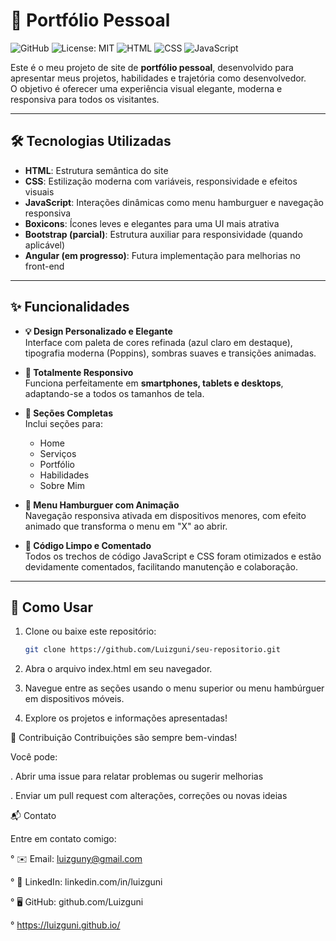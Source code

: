 ﻿# 🚀 Portfólio Pessoal

![GitHub](https://img.shields.io/badge/status-online-success?style=flat-square)
![License: MIT](https://img.shields.io/badge/license-MIT-blue?style=flat-square)
![HTML](https://img.shields.io/badge/HTML5-E34F26?style=flat-square&logo=html5&logoColor=white)
![CSS](https://img.shields.io/badge/CSS3-1572B6?style=flat-square&logo=css3&logoColor=white)
![JavaScript](https://img.shields.io/badge/JavaScript-F7DF1E?style=flat-square&logo=javascript&logoColor=black)

Este é o meu projeto de site de **portfólio pessoal**, desenvolvido para apresentar meus projetos, habilidades e trajetória como desenvolvedor.  
O objetivo é oferecer uma experiência visual elegante, moderna e responsiva para todos os visitantes.

---

## 🛠️ Tecnologias Utilizadas

- **HTML**: Estrutura semântica do site
- **CSS**: Estilização moderna com variáveis, responsividade e efeitos visuais
- **JavaScript**: Interações dinâmicas como menu hamburguer e navegação responsiva
- **Boxicons**: Ícones leves e elegantes para uma UI mais atrativa
- **Bootstrap (parcial)**: Estrutura auxiliar para responsividade (quando aplicável)
- **Angular (em progresso)**: Futura implementação para melhorias no front-end

---

## ✨ Funcionalidades

- **💡 Design Personalizado e Elegante**  
  Interface com paleta de cores refinada (azul claro em destaque), tipografia moderna (Poppins), sombras suaves e transições animadas.

- **📱 Totalmente Responsivo**  
  Funciona perfeitamente em **smartphones, tablets e desktops**, adaptando-se a todos os tamanhos de tela.

- **📂 Seções Completas**  
  Inclui seções para:
  - Home
  - Serviços
  - Portfólio
  - Habilidades
  - Sobre Mim

- **🍔 Menu Hamburguer com Animação**  
  Navegação responsiva ativada em dispositivos menores, com efeito animado que transforma o menu em "X" ao abrir.

- **🎯 Código Limpo e Comentado**  
  Todos os trechos de código JavaScript e CSS foram otimizados e estão devidamente comentados, facilitando manutenção e colaboração.

---

## 🧭 Como Usar

1. Clone ou baixe este repositório:

   ```bash
   git clone https://github.com/Luizguni/seu-repositorio.git

2. Abra o arquivo index.html em seu navegador.

3. Navegue entre as seções usando o menu superior ou menu hambúrguer em dispositivos móveis.

4. Explore os projetos e informações apresentadas!

🤝 Contribuição
Contribuições são sempre bem-vindas!

Você pode:

   . Abrir uma issue para relatar problemas ou sugerir melhorias

  . Enviar um pull request com alterações, correções ou novas ideias

📬 Contato

Entre em contato comigo:

  ° ✉️ Email: <luizguny@gmail.com>

  ° 💼 LinkedIn: linkedin.com/in/luizguni

  ° 🖥️ GitHub: github.com/Luizguni

  ° https://luizguni.github.io/
